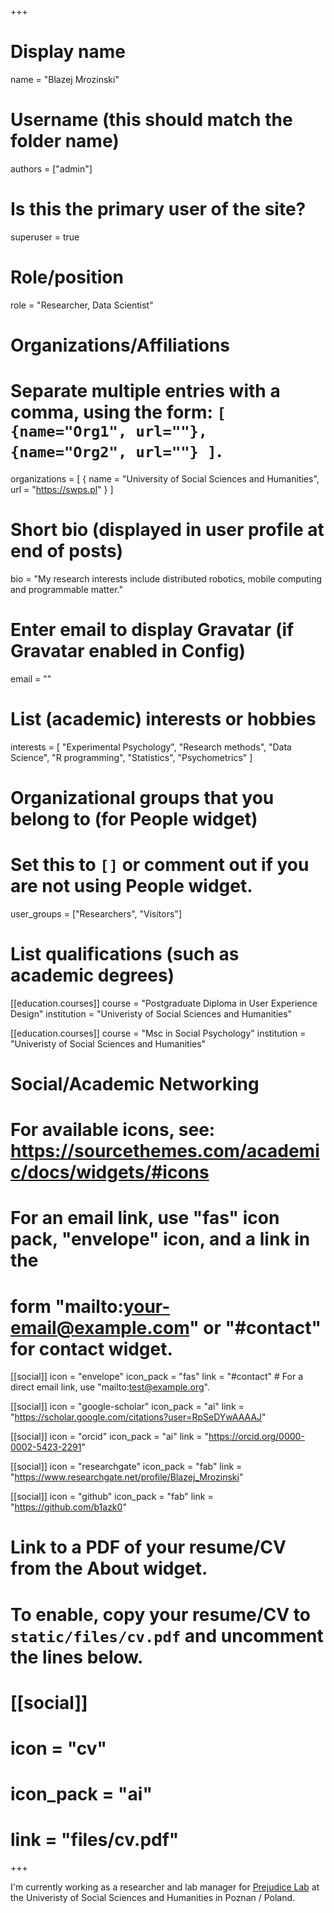 +++
# Display name
name = "Blazej Mrozinski"

# Username (this should match the folder name)
authors = ["admin"]

# Is this the primary user of the site?
superuser = true

# Role/position
role = "Researcher, Data Scientist"

# Organizations/Affiliations
#   Separate multiple entries with a comma, using the form: `[ {name="Org1", url=""}, {name="Org2", url=""} ]`.
organizations = [ { name = "University of Social Sciences and Humanities", url = "https://swps.pl" } ]

# Short bio (displayed in user profile at end of posts)
bio = "My research interests include distributed robotics, mobile computing and programmable matter."

# Enter email to display Gravatar (if Gravatar enabled in Config)
email = ""

# List (academic) interests or hobbies
interests = [
    "Experimental Psychology",
    "Research methods",
    "Data Science",
    "R programming",
    "Statistics",
    "Psychometrics"
  ]

# Organizational groups that you belong to (for People widget)
#   Set this to `[]` or comment out if you are not using People widget.
user_groups = ["Researchers", "Visitors"]

# List qualifications (such as academic degrees)
[[education.courses]]
  course = "Postgraduate Diploma in User Experience Design"
  institution = "Univeristy of Social Sciences and Humanities"


[[education.courses]]
  course = "Msc in Social Psychology"
  institution = "Univeristy of Social Sciences and Humanities"

# Social/Academic Networking
# For available icons, see: https://sourcethemes.com/academic/docs/widgets/#icons
#   For an email link, use "fas" icon pack, "envelope" icon, and a link in the
#   form "mailto:your-email@example.com" or "#contact" for contact widget.

[[social]]
  icon = "envelope"
  icon_pack = "fas"
  link = "#contact"  # For a direct email link, use "mailto:test@example.org".

[[social]]
    icon = "google-scholar"
    icon_pack = "ai"
    link = "https://scholar.google.com/citations?user=RpSeDYwAAAAJ"

  [[social]]
    icon = "orcid"
    icon_pack = "ai"
    link = "https://orcid.org/0000-0002-5423-2291"
    
  [[social]]
    icon = "researchgate"
    icon_pack = "fab"
    link = "https://www.researchgate.net/profile/Blazej_Mrozinski"

  [[social]]
    icon = "github"
    icon_pack = "fab"
    link = "https://github.com/b1azk0"

# Link to a PDF of your resume/CV from the About widget.
# To enable, copy your resume/CV to `static/files/cv.pdf` and uncomment the lines below.
# [[social]]
#   icon = "cv"
#   icon_pack = "ai"
#   link = "files/cv.pdf"

+++

I'm currently working as a researcher and lab manager for [Prejudice Lab](https://collectivenarcissism.com/)  at the Univeristy of Social Sciences and Humanities in Poznan / Poland.
